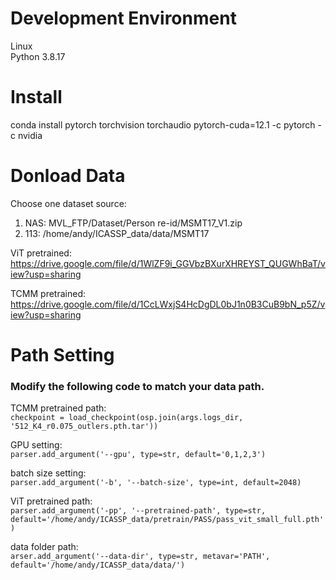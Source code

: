 # Development Environment
Linux  
Python 3.8.17

# Install
conda install pytorch torchvision torchaudio pytorch-cuda=12.1 -c pytorch -c nvidia
  
# Donload Data
Choose one dataset source:
1. NAS: MVL_FTP/Dataset/Person re-id/MSMT17_V1.zip
2. 113: /home/andy/ICASSP_data/data/MSMT17

ViT pretrained:  
https://drive.google.com/file/d/1WlZF9i_GGVbzBXurXHREYST_QUGWhBaT/view?usp=sharing

TCMM pretrained:  
https://drive.google.com/file/d/1CcLWxjS4HcDgDL0bJ1n0B3CuB9bN_p5Z/view?usp=sharing

# Path Setting 
### Modify the following code to match your data path.
TCMM pretrained path:  
`checkpoint = load_checkpoint(osp.join(args.logs_dir, '512_K4_r0.075_outlers.pth.tar'))`

GPU setting:  
`parser.add_argument('--gpu', type=str, default='0,1,2,3')`

batch size setting:  
`parser.add_argument('-b', '--batch-size', type=int, default=2048)`

ViT pretrained path:  
`parser.add_argument('-pp', '--pretrained-path', type=str, default='/home/andy/ICASSP_data/pretrain/PASS/pass_vit_small_full.pth')`

data folder path:  
`arser.add_argument('--data-dir', type=str, metavar='PATH', default='/home/andy/ICASSP_data/data/')` 

	